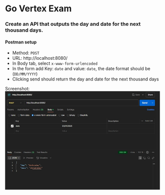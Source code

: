 # Go Vertex Exam #
### Create an API that outputs the day and date for the next thousand days. ###

#### Postman setup ####
- Method: `POST`
- URL: http://localhost:8080/
- In Body tab, select `x-www-form-urlencoded`
- In the form add Key: `date` and value: `date`, the date format should be (`DD/MM/YYYY`) 
- Clicking send should return the day and date for the next thousand days

Screenshot: 
![Postman Example](/screenshots/post_req_example.jpg)